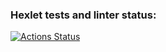 ### Hexlet tests and linter status:
[![Actions Status](https://github.com/ant-kol/qa-auto-engineer-javascript-project-44/actions/workflows/hexlet-check.yml/badge.svg)](https://github.com/ant-kol/qa-auto-engineer-javascript-project-44/actions)